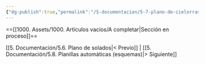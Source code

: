 ```yaml
---
{"dg-publish":true,"permalink":"/5-documentacion/5-7-plano-de-cielorrasos/","created":"2024-12-27T14:37:05.399-03:00","updated":"2025-01-29T19:39:52.689-03:00"}
---
```


==[[1000. Assets/1000. Artículos vacíos/A completar\|Sección en proceso]]==

[[5. Documentación/5.6. Plano de solados\|< Previo]] | [[5. Documentación/5.8. Planillas automáticas (esquemas)\|> Siguiente]]